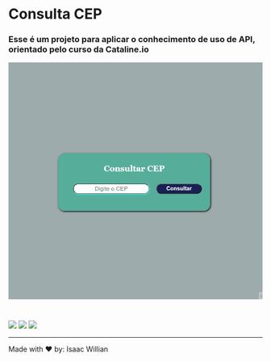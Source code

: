 # Consulta CEP

### Esse é um projeto para aplicar o conhecimento de uso de API, orientado pelo curso da Cataline.io

<img width=700px src="readme.gif/cep.gif">
 
#

<div style="display:inline-block">
<img src="https://img.shields.io/badge/HTML5-E34F26?style=for-the-badge&logo=html5&logoColor=white">
<img src="https://img.shields.io/badge/CSS3-1572B6?style=for-the-badge&logo=css3&logoColor=white">
<img src="https://img.shields.io/badge/JavaScript-F7DF1E?style=for-the-badge&logo=javascript&logoColor=black">
  </div>
  
----

Made with ❤️ by: Isaac Willian
